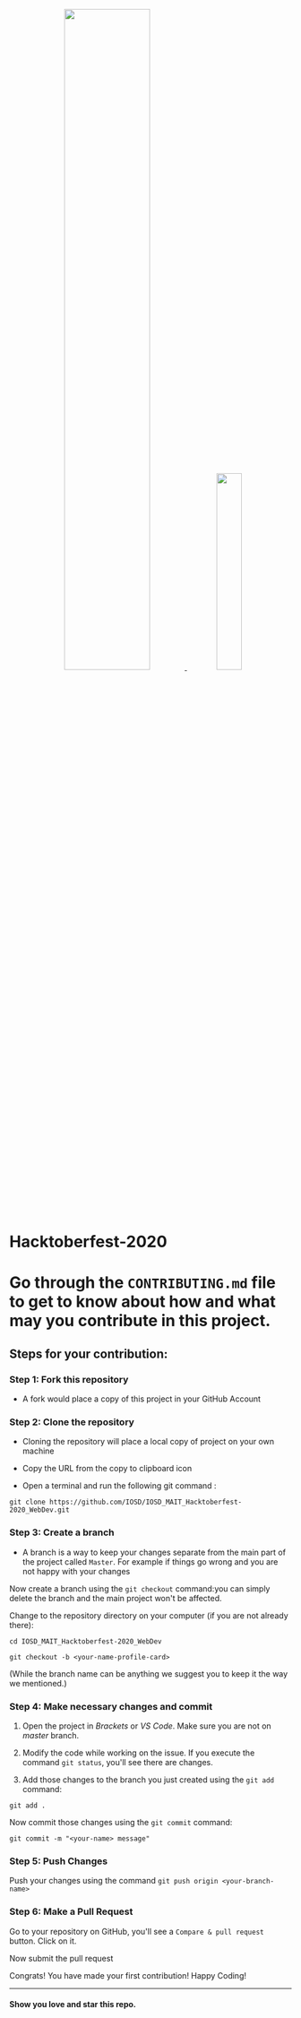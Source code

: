 <p align="center">
    <a href="https://mait.iosd.tech/">
        <img src="https://lh3.googleusercontent.com/GEphCrGCJGKsmEABQf110HAen4Tk07Pr3YZPwovJBZeWnswL2RI3mJHoCkeq2_uERVKIvZPU2l9CCSoydhLbJz1OL2mwibdpbjrr-VaX2yQAW5Up2nF-U04up722yU2T6xT-iLo-A-bCrCy_ITHtx5gy1l4CrkBiB-i8HlxTpwE6bAzXxdjlAubILDuVae92Di9-UT_7yym1Qwo32783PUpKgm96zdSmVdmJk35juZj1Nh4ZxUl41IX9M3yDVERHpmwsGt_Itua9Gx2lbV8_iEB9Xf96O09fjkY5GW4Edta64TJbMJpdglG1y_0mCzjIwQziecKHH1P4338eveZ__cM4RjXmFWK2I_bemDOQrd4iO57BZl4lb-40rvBUArV4GABearnyS0UJokyGfbbrlyzpA6SHiXPtMn0wofuSpf2gjoF4_lziu0V9ORRgZtVC7gpWIk9-X9hfcOZJjYRS0AtPdQzeuPPy4aFN2IOj_PvSiUYDoe8TX3CoPhX_qNE8k1QZ0YhH74zuEVMK47Mf0jG5LKUZSWkDMG0BFv-zNLleQniASPEI25VzUpg5f1iA4ZIvLWpf6CJ0ykzl6jx620kjhXrM8u4Z-4OIyukFGxsNEpGMDlr6azDEkrNs6Dpu6i73ZJAV0J08sZZO3NHEXkI2-fMErkQ5wb_qjL8LKYlP62TjPhqtlc5grx8djA=w960-h289-no?authuser=1" width="55%">
    </a>
    <a href="https://hacktoberfest.digitalocean.com/">
        <img src="https://hacktoberfest.digitalocean.com/assets/HF-full-logo-b05d5eb32b3f3ecc9b2240526104cf4da3187b8b61963dd9042fdc2536e4a76c.svg" width="30%">
    </a>
</p>

# Hacktoberfest-2020

# Go through the  `CONTRIBUTING.md`  file  to get to know about how and what may you contribute in this project.

## Steps for your contribution:

### Step 1: Fork this repository

- A fork would place a copy of this project in your GitHub Account

### Step 2: Clone the repository

- Cloning the repository will place a local copy of project on your own machine
- Copy the URL from the copy to clipboard icon


- Open a terminal and run the following git command :

`git clone https://github.com/IOSD/IOSD_MAIT_Hacktoberfest-2020_WebDev.git`

### Step 3: Create a branch

- A branch is a way to keep your changes separate from the main part of the project called `Master`. For example if things go wrong and you are not happy with your changes 

Now create a branch using the `git checkout` command:you can simply delete the branch and the main project won't be affected.

Change to the repository directory on your computer (if you are not already there):

`cd IOSD_MAIT_Hacktoberfest-2020_WebDev`

`git checkout -b <your-name-profile-card>`

(While the branch name can be anything we suggest you to keep it the way we mentioned.)

### Step 4: Make necessary changes and commit

1. Open the project in _Brackets_ or
   _VS Code_. Make sure you are not on _master_ branch.

6. Modify the code while working on the issue. If you execute the command `git status`, you'll see there are changes.

7. Add those changes to the branch you just created using the `git add` command:

`git add .`

Now commit those changes using the `git commit` command:

`git commit -m "<your-name> message"`

### Step 5: Push Changes

Push your changes using the command `git push origin <your-branch-name>`

### Step 6: Make a Pull Request

Go to your repository on GitHub, you'll see a `Compare & pull request` button. Click on it.


Now submit the pull request


Congrats! You have made your first contribution! Happy Coding!

---

#### Show you love and star this repo.

